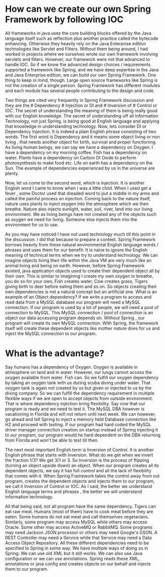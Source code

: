 # How can we create our own Spring Framework by following IOC

All frameworks in java uses the core building blocks offered by the Java language itself such as reflection plus another practice called the bytecode enhancing. Otherwise they heavily rely on the Java Enterprise edition technologies like Servlet and Filters. Without them being around, I had worked in projects where we ourselves wrote our own framework involving servlets and filters. However, our framework were not that advanced to handle IOC. So if we know the advanced design choices / requirements supported a framework like Spring, and we have deep expertise in the Java and Java Enterprise edition, we can build our own Spring Framework. One thing to keep in mind, though. Large open source frameworks like Spring is not the creation of a single person. Spring Framework has different modules and each module has several people contributing to the design and code.

Two things are cited very frequently in Spring Framework discussion and they are the # Dependency # Injection or DI and # Inversion of # Control or IOC. The secret of understanding the meaning of them is being really good with our English knowledge. The secret of understanding off all Information Technology, not just Spring,  is being good at English language and applying that knowledge in understanding technology. Now, lets consider DI or Dependency Injection. It is indeed a plain English phrase consisting of two words. The first word is Dependency and it means some object living or non living , that needs another object for birth, survival and proper functioning. As living human beings, we can say we have a dependency on Oxygen. I have a dependency on my morning coffee. Fish has a dependency on water. Plants have a dependency on Carbon DI Oxide to perform photosynthesis to make food etc. Life on earth has a dependency on the Sun. The example of dependencies experienced by us in the universe are plenty. 

Now, let us come to the second word, which is injection. It is another English word I came to know when I was a little child. When I used get a fever , some Doctor used that dreaded word to put a middle in my arms and called the painful process an injection. Coming back to the nature itself, nature uses plants to inject oxygen into the atmosphere which we then breathe. Nature also injects sunlight, water, soil, river, land into our living environment. We as living beings have not created any of the objects such as oxygen we need for living. Someone else injects them into the environment for us to use. 

As you may have noticed I have not used technology much till this point in the discussion. I did that because to prepare a context. Spring Framework borrows heavily from these natural environmental English language words / phrases and uses them for our benefit. It is naive to ignore the English meaning of technical terms when we try to understand technology. We can imagine objects living their life within the Java VM are very much like an animal living and being on earth. However, before Spring Framework existed, java application objects used to create their dependent object all by their own. This is similar to imagining I create my own oxygen to breathe, you do so for your own, Fish creates water, Cow creates grass, Tigers giving birth to deer before eating them and so on. So objects creating their own dependencies is not a natural concept but an artificial one. What is an example of an Object dependency? If we write a program to access and read data from a MySQL database our program will need a MySQL connection. If our program is used by a lot of people, we will need a pool of connection to MySQL. This MySQL connection / pool of connection is an object our data accessing program depends on. Without Spring , our program will create its own MySQL connection. With Spring, the framework itself will create these dependent objects like mother nature does for us and inject the MySQL connection to our program. 

# What is the advantage?

Say humans has a dependency of Oxygen. Oxygen is available in atmosphere on land and in water. However, our lungs cannot access the oxygen available from water. Fish can. So we fulfill our oxygen dependency by taking an oxygen tank with us during scuba diving under water. That oxygen tank is again not created by us but given or injected to us by the diving company. So we can fulfill the dependency requirement in multiple flexible ways if we are open to accept objects from outside environment. That is where dependency injection bring flexibility. Say  now that our program is ready and we need to test it. The MySQL DBA however is vacationing in Florida and will not return until next week. We can however, go ahead and tell Spring to inject a memory held Database connection like H2 and proceed with testing. If our program had hard coded the MySQL driver manager connection creation on startup instead of Spring injecting it to our program, our program would he hard dependent on the DBA returning from Florida and won't be able to test till then.

The next most important English term is Inversion of Control. It is another English phrase that starts with Inversion. What do we get when we invert the fraction 1/3? We get 3/1 or 3. So Inversion is the process of flipping (turning an object upside down) an object. When our program creates all its dependent objects, we say it has full control and all the lack of flexibility that comes with it. When Spring Framework takes the control away from out program, creates the dependent objects and injects them to our program, we call it Inversion of Control or IOC. As I said, the better we understand English language terms and phrases , the better we will understand information technology.

All that being said, not all program have the same dependency. Tigers can eat raw meat. Humans (most of them) have to cook meat before they are eaten. Some humans do not eat meat and call themselves vegetarians. Similarly, some program may access MySQL while others may access Oracle. Some other may access ActiveMQ or RabbitMQ. Some programs may need Jackson JSON processor or others may need Google's GSON. A REST Controller may need a Service while that Service may need a Data Access Object Repository. All these different dependencies need to be specified to Spring in some way. We have multiple ways of doing so in Spring. We can use old XML but it still works. We can also use Java configuration or we can use annotations. Spring reads these XML, annotations or java config and creates objects on our behalf and injects them to our program. 
